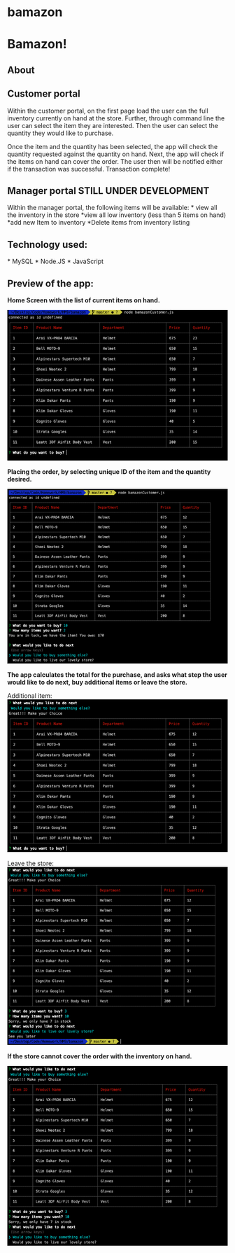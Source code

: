 # bamazon

<h1>Bamazon! </h1>

<h2>About</h2>

<h2>Customer portal</h2>
Within the customer portal, on the first page load the user can the full inventory currently on hand at the store. Further, through command line the user can select the item they are interested. Then the user can select the quantity they would like to purchase.  

Once the item and the quantity has been selected, the app will check the quantity requested against the quantity on hand. Next, the app will check if the items on hand can cover the order. The user then will be notified either if the transaction was successful. 
Transaction complete!

<h2> Manager portal STILL UNDER DEVELOPMENT </h2>
Within the manager portal, the following items will be available:
* view all the inventory in the store 
*view all low inventory (less than 5 items on hand)
*add new Item to inventory 
*Delete items from inventory listing

<h2>Technology used: </h2>
* MySQL
* Node.JS
* JavaScript



<h2>Preview of the app:</h2>

**Home Screen with the list of current items on hand.**

![home-screen](images/home_screen.png)

**Placing the order, by selecting unique ID of the item and the quantity desired.**

![purchase](images/purchase_made.png)

**The app calculates the total for the purchase, and asks what step the user would like to do next, buy additional items or leave the store.**

Additional item:
![purchase](images/additional_purchase.png)

Leave the store:
![exit](images/exit.png)

**If the store cannot cover the order with the inventory on hand.**

![not_so_much](images/not_so_much.png)